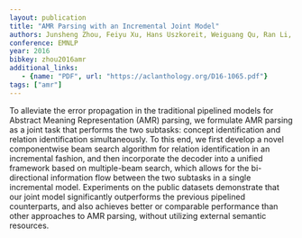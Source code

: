 ```yaml
---
layout: publication
title: "AMR Parsing with an Incremental Joint Model"
authors: Junsheng Zhou, Feiyu Xu, Hans Uszkoreit, Weiguang Qu, Ran Li, Yanhui Gu
conference: EMNLP
year: 2016
bibkey: zhou2016amr
additional_links:
   - {name: "PDF", url: "https://aclanthology.org/D16-1065.pdf"}
tags: ["amr"]
---
```

To alleviate the error propagation in the traditional pipelined models for Abstract Meaning Representation (AMR) parsing, we formulate AMR parsing as a joint task that performs the two subtasks: concept identification and relation identification simultaneously. To this end, we first develop a novel componentwise beam search algorithm for relation identification in an incremental fashion, and then incorporate the decoder into a unified framework based on multiple-beam search, which allows for the bi-directional information flow between the two subtasks in a single incremental model. Experiments on the public datasets demonstrate that our joint model significantly outperforms the previous pipelined counterparts, and also achieves better or comparable performance than other approaches to AMR parsing, without utilizing external semantic resources.
